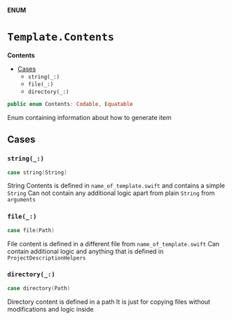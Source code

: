 **ENUM**

# `Template.Contents`

**Contents**

- [Cases](#cases)
  - `string(_:)`
  - `file(_:)`
  - `directory(_:)`

```swift
public enum Contents: Codable, Equatable
```

Enum containing information about how to generate item

## Cases
### `string(_:)`

```swift
case string(String)
```

String Contents is defined in `name_of_template.swift` and contains a simple `String`
Can not contain any additional logic apart from plain `String` from `arguments`

### `file(_:)`

```swift
case file(Path)
```

File content is defined in a different file from `name_of_template.swift`
Can contain additional logic and anything that is defined in `ProjectDescriptionHelpers`

### `directory(_:)`

```swift
case directory(Path)
```

Directory content is defined in a path
It is just for copying files without modifications and logic inside
